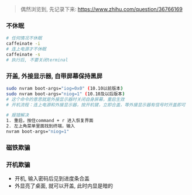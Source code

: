 > 偶然浏览到, 先记录下来: https://www.zhihu.com/question/36766169

### 不休眠

```sh
# 任何情况不休眠
caffeinate -i
# 连上电源才不休眠
caffeinate -s
# 执行后, 不要关闭terminal
```

### 开盖, 外接显示器, 自带屏幕保持黑屏

```sh
sudo nvram boot-args="iog=0x0" (10.10以前版本)
sudo nvram boot-args="niog=1" (10.10及以后版本)
# 这个命令的意思就是外接显示器时关闭自身屏幕，重启生效
# 开机流程：连上电源和外接显示器，按开机键，立即合盖，等外接显示器有信号时开盖即可

# 报错解决
1. 重启，按住command + r 进入恢复界面 
2. 左上角菜单里面找到终端，输入
nvram boot-args="niog=1"

```

### 磁铁欺骗

### 开机欺骗

- 开机, 输入密码后见到进度条合盖
- 外显亮了桌面, 就可以开盖, 此时内显是暗的

